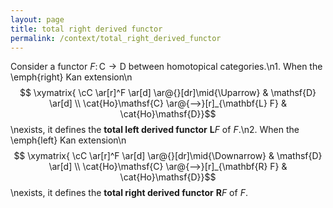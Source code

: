 ```yaml
---
layout: page
title: total right derived functor
permalink: /context/total_right_derived_functor
---
```

Consider a functor $F \colon \mathsf{C} \to \mathsf{D}$ between homotopical categories.\n1. When the \emph{right} Kan extension\n$$ \xymatrix{ \cC \ar[r]^F \ar[d] \ar@{}[dr]\mid{\Uparrow} & \mathsf{D} \ar[d] \\ \cat{Ho}\mathsf{C} \ar@{-->}[r]_{\mathbf{L} F} & \cat{Ho}\mathsf{D}}$$\nexists, it defines the **total left derived functor** ${\mathbf{L} F}$ of $F$.\n2. When the \emph{left} Kan extension\n$$ \xymatrix{ \cC \ar[r]^F \ar[d] \ar@{}[dr]\mid{\Downarrow} & \mathsf{D} \ar[d] \\ \cat{Ho}\mathsf{C} \ar@{-->}[r]_{\mathbf{R} F} & \cat{Ho}\mathsf{D}}$$\nexists, it defines the **total right derived functor** ${\mathbf{R} F}$ of $F$.
